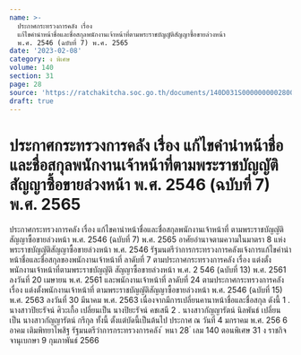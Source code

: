 ```yaml
---
name: >-
  ประกาศกระทรวงการคลัง เรื่อง
  แก้ไขคำนำหน้าชื่อและชื่อสกุลพนักงานเจ้าหน้าที่ตามพระราชบัญญัติสัญญาซื้อขายล่วงหน้า
  พ.ศ. 2546 (ฉบับที่ 7) พ.ศ. 2565
date: '2023-02-08'
category: ง พิเศษ
volume: 140
section: 31
page: 28
source: 'https://ratchakitcha.soc.go.th/documents/140D031S0000000002800.pdf'
draft: true
---
```


# ประกาศกระทรวงการคลัง เรื่อง แก้ไขคำนำหน้าชื่อและชื่อสกุลพนักงานเจ้าหน้าที่ตามพระราชบัญญัติสัญญาซื้อขายล่วงหน้า พ.ศ. 2546 (ฉบับที่ 7) พ.ศ. 2565

ประกาศกระทรวงการคลัง เรื่อง แก้ไขคานำหน้าชื่อและชื่อสกุลพนักงานเจ้าหน้าที่ ตามพระราชบัญญัติสัญญาซื้อขายล่วงหน้า พ.ศ. 2546 (ฉบับที่ 7) พ.ศ. 2565 อาศัยอำนาจตามความในมาตรา 8 แห่งพระราชบัญญัติสัญญาซื้อขายล่วงหน้า พ.ศ. 2546 รัฐมนตรีว่าการกระทรวงการคลังแจ้งการแก้ไขคำนำหน้าชื่อและชื่อสกุลของพนักงานเจ้าหน้าที่ ลาดับที่ 7 ตามประกาศกระทรวงการคลัง เรื่อง แต่งตั้งพนักงานเจ้าหน้าที่ตามพระราชบัญญัติ สัญญาซื้อขายล่วงหน้า พ.ศ. 2 546 (ฉบับที่ 13) พ.ศ. 2561 ลงวันที่ 20 เมษายน พ.ศ. 2561 และพนักงานเจ้าหน้าที่ ลาดับที่ 24 ตามประกาศกระทรวงการคลัง เรื่อง แต่งตั้งพนักงานเจ้าหน้าที่ ตามพระราชบัญญัติสัญญาซื้อขายล่วงหน้า พ.ศ. 2546 (ฉบับที่ 15) พ.ศ. 2563 ลงวันที่ 30 มีนาคม พ.ศ. 2563 เนื่องจากมีการเปลี่ยนคานาหน้าชื่อและชื่อสกุล ดังนี้ 1 . นางสาวปิยะรัจน์ ศิวะเกื้อ เปลี่ยนเป็น นางปิยะรัจน์ คชเสนี 2 . นางสาวกัญญารัตน์ นิลพันธ์ เปลี่ยนเป็น นางสาวกัญญารัตน์ กรีกุล ทั้งนี้ ตั้งแต่บัดนี้เป็นต้นไป ประกาศ ณ วันที่ 4 มกราคม พ.ศ. 256 6 อาคม เติมพิทยาไพสิฐ รัฐมนตรีว่าการกระทรวงการคลัง ้ หนา 28 ่ เลม 140 ตอนพิเศษ 31 ง ราชกิจจานุเบกษา 9 กุมภาพันธ์ 2566
